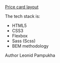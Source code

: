 [Price card layout](https://pampukhaleo.github.io/price-card-layout/)

The tech stack is:
- HTML5
- CSS3
- Flexbox
- Sass (Scss)
- BEM methodology

Author
Leonid Pampukha